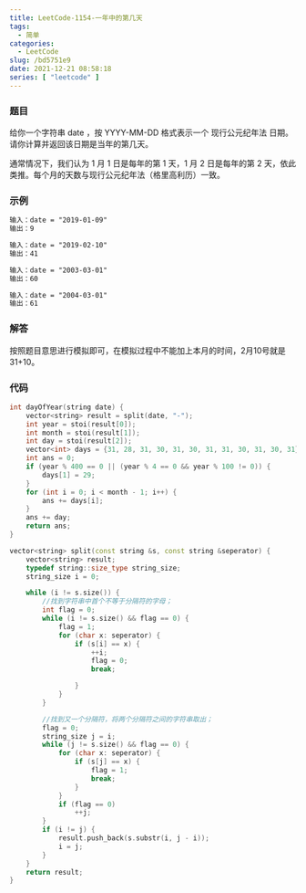 ```yaml
---
title: LeetCode-1154-一年中的第几天
tags:
  - 简单
categories:
  - LeetCode
slug: /bd5751e9
date: 2021-12-21 08:58:18
series: [ "leetcode" ] 
---
```


### 题目

给你一个字符串 date ，按 YYYY-MM-DD 格式表示一个 现行公元纪年法 日期。请你计算并返回该日期是当年的第几天。

通常情况下，我们认为 1 月 1 日是每年的第 1 天，1 月 2 日是每年的第 2 天，依此类推。每个月的天数与现行公元纪年法（格里高利历）一致。

<!--more-->

### 示例

```tex
输入：date = "2019-01-09"
输出：9
```
```tex
输入：date = "2019-02-10"
输出：41
```
```tex
输入：date = "2003-03-01"
输出：60
```
```tex
输入：date = "2004-03-01"
输出：61
```

### 解答

按照题目意思进行模拟即可，在模拟过程中不能加上本月的时间，2月10号就是31+10。

### 代码

```c++
int dayOfYear(string date) {
    vector<string> result = split(date, "-");
    int year = stoi(result[0]);
    int month = stoi(result[1]);
    int day = stoi(result[2]);
    vector<int> days = {31, 28, 31, 30, 31, 30, 31, 31, 30, 31, 30, 31};
    int ans = 0;
    if (year % 400 == 0 || (year % 4 == 0 && year % 100 != 0)) {
        days[1] = 29;
    }
    for (int i = 0; i < month - 1; i++) {
        ans += days[i];
    }
    ans += day;
    return ans;
}

vector<string> split(const string &s, const string &seperator) {
    vector<string> result;
    typedef string::size_type string_size;
    string_size i = 0;

    while (i != s.size()) {
        //找到字符串中首个不等于分隔符的字母；
        int flag = 0;
        while (i != s.size() && flag == 0) {
            flag = 1;
            for (char x: seperator) {
                if (s[i] == x) {
                    ++i;
                    flag = 0;
                    break;

                }
            }
        }

        //找到又一个分隔符，将两个分隔符之间的字符串取出；
        flag = 0;
        string_size j = i;
        while (j != s.size() && flag == 0) {
            for (char x: seperator) {
                if (s[j] == x) {
                    flag = 1;
                    break;
                }
            }
            if (flag == 0)
                ++j;
        }
        if (i != j) {
            result.push_back(s.substr(i, j - i));
            i = j;
        }
    }
    return result;
}
```
